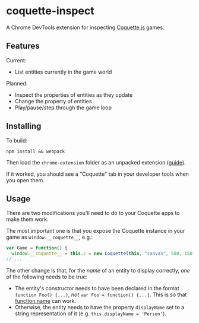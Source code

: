# coquette-inspect

A Chrome DevTools extension for inspecting [Coquette.js](http://coquette.maryrosecook.com/) games.

## Features

Current:

* List entities currently in the game world

Planned:

* Inspect the properties of entities as they update
* Change the property of entities
* Play/pause/step through the game loop

## Installing

To build:

```
npm install && webpack
```

Then load the `chrome-extension` folder as an unpacked extension ([guide](https://developer.chrome.com/extensions/getstarted#unpacked)).

If it worked, you should see a "Coquette" tab in your developer tools when you open them.

## Usage

There are two modifications you'll need to do to your Coquette apps to make them work.

The most important one is that you expose the Coquette instance in your game as `window.__coquette__`, e.g.:

```js
var Game = function() {
  window.__coquette__ = this.c = new Coquette(this, "canvas", 500, 150, "#000");
// ...
```

The other change is that, for the *name* of an entity to display correctly, *one* of the following needs to be true:

* The entity's constructor needs to have been declared in the format `function Foo() {...}`, *not* `var Foo = function() {...}`. This is so that [function.name](https://developer.mozilla.org/en-US/docs/Web/JavaScript/Reference/Global_Objects/Function/name) can work.
* Otherwise, the entity needs to have the property `displayName` set to a string representation of it (e.g. `this.displayName = 'Person'`).
